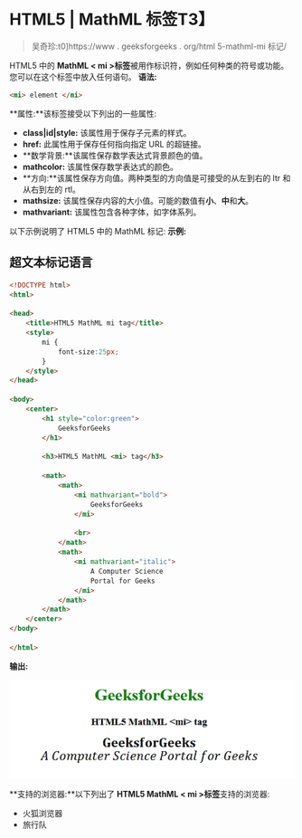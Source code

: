# HTML5 | MathML <mi>标签</mi>T3】

> 吴奇珍:t0]https://www . geeksforgeeks . org/html 5-mathml-mi 标记/

HTML5 中的 **MathML < mi >标签**被用作标识符，例如任何种类的符号或功能。您可以在这个标签中放入任何语句。
**语法:**

```html
<mi> element </mi>
```

**属性:**该标签接受以下列出的一些属性:

*   **class|id|style:** 该属性用于保存子元素的样式。
*   **href:** 此属性用于保存任何指向指定 URL 的超链接。
*   **数学背景:**该属性保存数学表达式背景颜色的值。
*   **mathcolor:** 该属性保存数学表达式的颜色。
*   **方向:**该属性保存方向值。两种类型的方向值是可接受的从左到右的 ltr 和从右到左的 rtl。
*   **mathsize:** 该属性保存内容的大小值。可能的数值有**小**、**中**和**大**。
*   **mathvariant:** 该属性包含各种字体，如字体系列。

以下示例说明了 HTML5 中的 MathML <mi>标记:
**示例:**</mi> 

## 超文本标记语言

```html
<!DOCTYPE html>
<html>

<head>
    <title>HTML5 MathML mi tag</title>
    <style>
        mi {
            font-size:25px;
        }
    </style>
</head>

<body>
    <center>
        <h1 style="color:green">
            GeeksforGeeks
        </h1>

        <h3>HTML5 MathML <mi> tag</h3>

        <math>
            <math>
                <mi mathvariant="bold">
                    GeeksforGeeks
                </mi>

                <br>
            </math>
            <math>
                <mi mathvariant="italic">
                    A Computer Science
                    Portal for Geeks
                </mi>
            </math>
        </math>
    </center>
</body>

</html>        
```

**输出:**

![](img/bbb29a20f263a7f022a1446f7a0ec770.png)

**支持的浏览器:**以下列出了 **HTML5 MathML < mi >标签**支持的浏览器:

*   火狐浏览器
*   旅行队